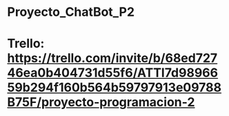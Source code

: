 # Proyecto_ChatBot_P2
# Trello: https://trello.com/invite/b/68ed72746ea0b404731d55f6/ATTI7d9896659b294f160b564b59797913e09788B75F/proyecto-programacion-2